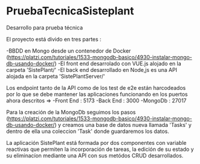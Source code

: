 # PruebaTecnicaSisteplant
Desarrollo para prueba técnica

El proyecto está divido en tres partes : 

-BBDD en Mongo desde un contenedor de Docker (https://platzi.com/tutoriales/1533-mongodb-basico/4930-instalar-mongo-db-usando-docker/)
-El front end desarrolado con VUE.js alojado en la carpeta 'SistePlant/'
-El back end desarrollado en Node,js es una API alojada en la carpeta 'SistePlantServer/'

Los endpoint tanto de la API como de los test de e2e están harcodeados por lo que se debe mantener las aplicaciones funcionando en los puertos ahora descritos =>
  -Front End : 5173
  -Back End : 3000
  -MongoDb : 27017

 Para la creación de la MongoDb  seguimos los pasos  (https://platzi.com/tutoriales/1533-mongodb-basico/4930-instalar-mongo-db-usando-docker/) y creamos una base de datos nueva llamada 'Tasks' y dentro de ella una coleccion 'Task' donde guardaremos los datos.


 La aplicación SistePlant está formada por dos componentes con variable reactivas que permiten la incorporación de tareas, la edición de su estado y su eliminacíon  mediante una API con sus metódos CRUD desarrollados.  
